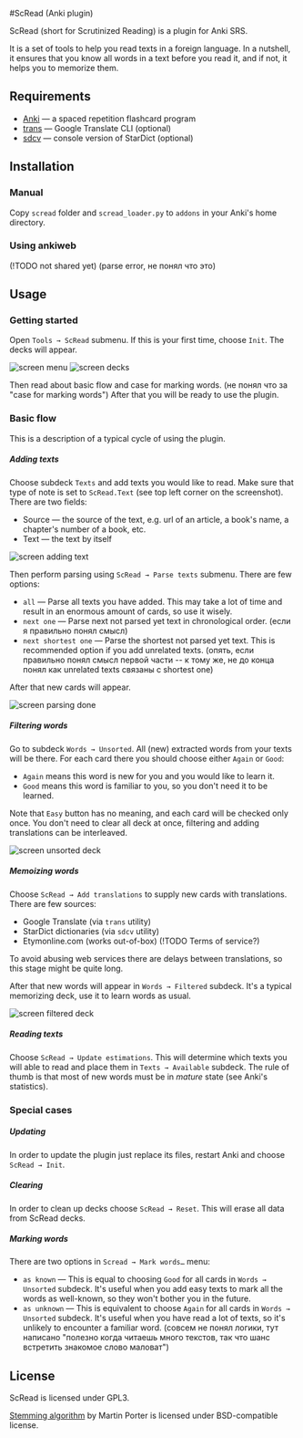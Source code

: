 #ScRead (Anki plugin)

ScRead (short for Scrutinized Reading) is a plugin for Anki SRS.

It is a set of tools to help you read texts in a foreign language. 
In a nutshell, it ensures that you know all words in a text before
you read it, and if not, it helps you to memorize them.

## Requirements

* [Anki](http://ankisrs.net/) — a spaced repetition flashcard program
* [trans](http://www.soimort.org/translate-shell/) — Google Translate
  CLI (optional)
* [sdcv](http://sdcv.sourceforge.net/) — console version of StarDict
  (optional)


## Installation

### Manual
Copy `scread` folder and `scread_loader.py` to `addons` in your Anki's
home directory.

### Using ankiweb
(!TODO not shared yet) (parse error, не понял что это)

## Usage 

### Getting started
Open `Tools → ScRead` submenu. If this is your first time,
choose `Init`. The decks will appear.

![screen menu](./static/screen-menu.png)
![screen decks](./static/screen-decks.png)

Then read about basic flow and case for marking words. (не понял что за "case for marking words")
After that you will be ready to use the plugin.

### Basic flow
This is a description of a typical cycle of using the plugin.

##### Adding texts
Choose subdeck `Texts` and add texts you would like to read. Make sure
that type of note is set to `ScRead.Text` (see top left corner on the
screenshot). There are two fields:

* Source — the source of the text, e.g. url of an article, a book's name,
  a chapter's number of a book, etc.
* Text — the text by itself
  
![screen adding text](./static/screen-adding-text.png)

Then perform parsing using `ScRead → Parse texts` submenu. There are few options:

* `all` — Parse all texts you have added. This may take a lot of
  time and result in an enormous amount of cards, so use it wisely.
* `next one` — Parse next not parsed yet text in chronological
  order. (если я правильно понял смысл)
* `next shortest one` — Parse the shortest not parsed yet text.
  This is recommended option if you add unrelated texts. (опять, если
  правильно понял смысл первой части -- к тому же, не до конца понял
  как unrelated texts связаны с shortest one)

After that new cards will appear.

![screen parsing done](./static/screen-parsing-done.png)

##### Filtering words
Go to subdeck `Words → Unsorted`. All (new) extracted words from your texts will be
there. For each card there you should choose either `Again` or `Good`:

* `Again` means this word is new for you and you would like to learn it.
* `Good` means this word is familiar to you, so you don't need it to be learned.

Note that `Easy` button has no meaning, and each card will be checked only once.
You don't need to clear all deck at once, filtering and adding translations can be
interleaved.

![screen unsorted deck](./static/screen-unsorted-deck.png)

##### Memoizing words
Choose `ScRead → Add translations` to supply new cards with
translations. There are few sources:

* Google Translate (via `trans` utility)
* StarDict dictionaries (via `sdcv` utility)
* Etymonline.com (works out-of-box) (!TODO Terms of service?)

To avoid abusing web services there are delays between translations,
so this stage might be quite long.

After that new words will appear in `Words → Filtered` subdeck. It's a
typical memorizing deck, use it to learn words as usual.

![screen filtered deck](./static/screen-filtered-deck.png)

##### Reading texts
Choose `ScRead → Update estimations`. This will determine which texts
you will able to read and place them in `Texts → Available`
subdeck. The rule of thumb is that most of new words must be in
*mature* state (see Anki's statistics).

### Special cases
##### Updating
In order to update the plugin just replace its files, restart Anki
and choose `ScRead → Init`.

##### Clearing
In order to clean up decks choose `ScRead → Reset`. This will erase all data from ScRead decks.

##### Marking words
There are two options in `Scread → Mark words…` menu:

* `as known` — This is equal to choosing `Good` for all cards in
  `Words → Unsorted` subdeck. It's useful when you add easy texts to
  mark all the words as well-known, so they won't bother you in the
  future.
* `as unknown` — This is equivalent to choose `Again` for all cards
  in `Words → Unsorted` subdeck. It's useful when you have read a lot
  of texts, so it's unlikely to encounter a familiar word. (совсем не
  понял логики, тут написано "полезно когда читаешь много текстов, так что
  шанс встретить знакомое слово маловат")

## License
ScRead is licensed under GPL3.

[Stemming algorithm](http://tartarus.org/~martin/PorterStemmer/) by Martin Porter is licensed under BSD-compatible license.


